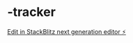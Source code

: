 # -tracker

[Edit in StackBlitz next generation editor ⚡️](https://stackblitz.com/~/github.com/Amreen-vnrvjiet/-tracker)